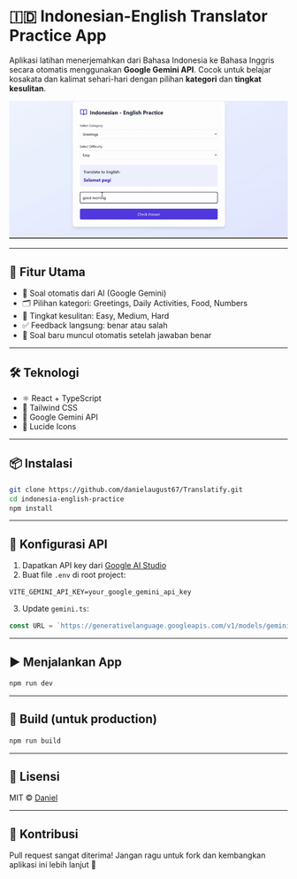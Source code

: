 # 🇮🇩 Indonesian-English Translator Practice App

Aplikasi latihan menerjemahkan dari Bahasa Indonesia ke Bahasa Inggris secara otomatis menggunakan **Google Gemini API**. Cocok untuk belajar kosakata dan kalimat sehari-hari dengan pilihan **kategori** dan **tingkat kesulitan**.

![Demo](./assets/demo.gif) <!-- Tambahkan screenshot app kamu di sini -->

---

## 🚀 Fitur Utama

- 🔁 Soal otomatis dari AI (Google Gemini)
- 🗂️ Pilihan kategori: Greetings, Daily Activities, Food, Numbers
- 🎯 Tingkat kesulitan: Easy, Medium, Hard
- ✅ Feedback langsung: benar atau salah
- 🧠 Soal baru muncul otomatis setelah jawaban benar

---

## 🛠️ Teknologi

- ⚛️ React + TypeScript
- 💨 Tailwind CSS
- 🧠 Google Gemini API
- 🎨 Lucide Icons

---

## 📦 Instalasi

```bash
git clone https://github.com/danielaugust67/Translatify.git
cd indonesia-english-practice
npm install
```

---

## 🔑 Konfigurasi API

1. Dapatkan API key dari [Google AI Studio](https://makersuite.google.com/)
2. Buat file `.env` di root project:

```env
VITE_GEMINI_API_KEY=your_google_gemini_api_key
```

3. Update `gemini.ts`:

```ts
const URL = `https://generativelanguage.googleapis.com/v1/models/gemini-2.0-flash:generateContent?key=${import.meta.env.VITE_GEMINI_API_KEY}`;
```

---

## ▶️ Menjalankan App

```bash
npm run dev
```

---

## 🧪 Build (untuk production)

```bash
npm run build
```

---

## 📄 Lisensi

MIT © [Daniel](https://github.com/danielaugust67)

---

## 🤝 Kontribusi

Pull request sangat diterima! Jangan ragu untuk fork dan kembangkan aplikasi ini lebih lanjut 🚀
